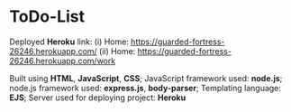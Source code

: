 # ToDo-List

Deployed **Heroku** link: 
(i) Home: https://guarded-fortress-26246.herokuapp.com/
(ii) Home: https://guarded-fortress-26246.herokuapp.com/work

Built using **HTML**, **JavaScript**, **CSS**; JavaScript framework used: **node.js**; node.js framework used: **express.js**, **body-parser**; Templating language: **EJS**; Server used for deploying project: **Heroku**
